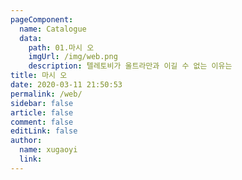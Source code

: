 ```yaml
---
pageComponent:
  name: Catalogue
  data:
    path: 01.마시 오
    imgUrl: /img/web.png
    description: 텔레토비가 울트라만과 이길 수 없는 이유는
title: 마시 오
date: 2020-03-11 21:50:53
permalink: /web/
sidebar: false
article: false
comment: false
editLink: false
author:
  name: xugaoyi
  link: 
---
```


